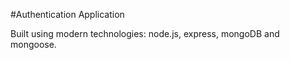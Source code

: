 #Authentication Application

Built using modern technologies: node.js, express, mongoDB and mongoose.
